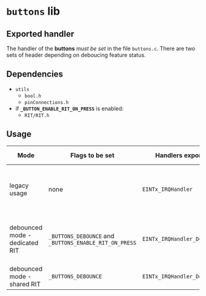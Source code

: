# `buttons` lib


## Exported handler

The handler of the **buttons** _must be set_ in the file `buttons.c`.
There are two sets of header depending on deboucing feature status.

## Dependencies

- `utils`
  - `bool.h`
  - `pinConnections.h`
- if **`_BUTTON_ENABLE_RIT_ON_PRESS`** is enabled:
  - `RIT/RIT.h`

## Usage

| Mode | Flags to be set | Handlers exported | Handlers required - reset | Handlers required - RIT |
| --- | --- | --- | --- | --- |
| legacy usage | none | `EINTx_IRQHandler` | button initialization (`BTN_enable(button btn, unsigned int priority, BTN_sensitivity sensitivity, bool enableInterrupt)`) | none |
| debounced mode - dedicated RIT | `_BUTTONS_DEBOUNCE` and `_BUTTONS_ENABLE_RIT_ON_PRESS` | `EINTx_IRQHandler_Debounced` | button initialization (`BTN_enable(button btn, unsigned int priority, BTN_sensitivity sensitivity, bool enableInterrupt)`) | `BTN_updateStatus(desired btn)` _OR_ `BTN_updateStatusAll()` |
| debounced mode - shared RIT | `_BUTTONS_DEBOUNCE` | `EINTx_IRQHandler_Debounced` |  [RIT initialization](../RIT/README.md) |  `BTN_updateStatus(desired btn)` _OR_ `BTN_updateStatusAll()` |
